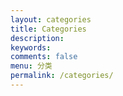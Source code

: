 ```yaml
---
layout: categories
title: Categories
description: 
keywords: 
comments: false
menu: 分类
permalink: /categories/
---
```



